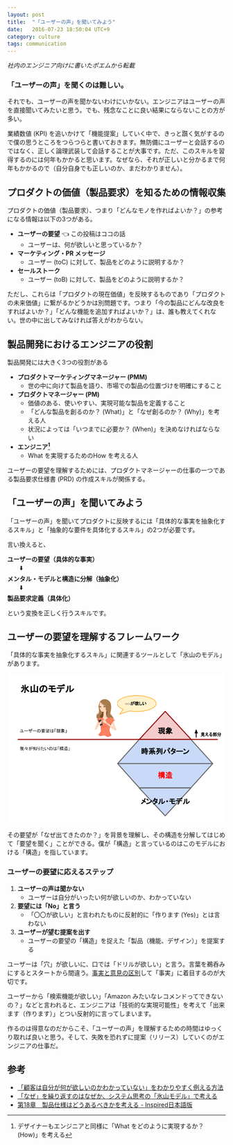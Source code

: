 ```yaml
---
layout: post
title:  "「ユーザーの声」を聞いてみよう"
date:   2016-07-23 18:50:04 UTC+9
category: culture
tags: communication
---
```


_社内のエンジニア向けに書いたポエムから転載_

### 「ユーザーの声」を聞くのは難しい。

それでも、ユーザーの声を聞かないわけにいかない。エンジニアはユーザーの声を直接聞いてみたいと思う。でも、残念なことに良い結果にならないことの方が多い。

業績数値 (KPI) を追いかけて「機能提案」していく中で、きっと躓く気がするので僕の思うところをつらつらと書いておきます。無防備にユーザーと会話するのではなく、正しく論理武装して会話することが大事です。ただ、このスキルを習得するのには何年もかかると思います。なぜなら、それが正しいと分かるまで何年もかかるので（自分自身でも正しいのか、まだわかりません）。


## プロダクトの価値（製品要求）を知るための情報収集

プロダクトの価値（製品要求）、つまり「どんなモノを作ればよいか？」の参考になる情報は以下の3つがある。

- __ユーザーの要望__ :point_left: この投稿はココの話
    - ユーザーは、何が欲しいと思っているか？
- __マーケティング・PR メッセージ__
    - ユーザー (toC) に対して、製品をどのように説明するか？
- __セールストーク__
    - ユーザー (toB) に対して、製品をどのように説明するか？

ただし、これらは「プロダクトの現在価値」を反映するものであり「プロダクトの未来価値」に繋がるかどうかは別問題です。つまり「今の製品にどんな改良をすればよいか？」「どんな機能を追加すればよいか？」は、誰も教えてくれない。世の中に出してみなければ答えがわからない。


## 製品開発におけるエンジニアの役割

製品開発には大きく3つの役割がある

- __プロダクトマーケティングマネージャー (PMM)__
    - 世の中に向けて製品を語り、市場での製品の位置づけを明確にすること
- __プロダクトマネージャー (PM)__
    - 価値のある、使いやすい、実現可能な製品を定義すること
    - 「どんな製品を創るのか？ (What)」と「なぜ創るのか？ (Why)」を考える人
    - 状況によっては「いつまでに必要か？ (When)」を決めなければならない
- __エンジニア[^2]__
    - What を実現するためのHow を考える人

ユーザーの要望を理解するためには、プロダクトマネージャーの仕事の一つである製品要求仕様書 (PRD) の作成スキルが関係する。

[^2]: デザイナーもエンジニアと同様に「What をどのように実現するか？ (How)」を考える


## 「ユーザーの声」を聞いてみよう

「ユーザーの声」を聞いてプロダクトに反映するには「具体的な事実を抽象化するスキル」と「抽象的な要件を具体化するスキル」の2つが必要です。

言い換えると、

__ユーザーの要望（具体的な事実）__  
　　:arrow_down:  
__メンタル・モデルと構造に分解（抽象化）__  
　　:arrow_down:  
__製品要求定義（具体化）__

という変換を正しく行うスキルです。


## ユーザーの要望を理解するフレームワーク

「具体的な事実を抽象化するスキル」に関連するツールとして「氷山のモデル」があります。

![Iceberg Model](/img/posts/2016/2016-07-23-iceberg-model.png)

その要望が「なぜ出てきたのか？」を背景を理解し、その構造を分解してはじめて「要望を聞く」ことができる。僕が「構造」と言っているのはこのモデルにおける「構造」を指しています。


### ユーザーの要望に応えるステップ

1. __ユーザーの声は聞かない__
    - ユーザーは自分がいったい何が欲しいのか、わかっていない
2. __要望には「No」と言う__
    - 「〇〇が欲しい」と言われたものに反射的に「作ります (Yes)」とは言わない
3. __ユーザーが望む提案を出す__
    - ユーザーの要望の「構造」を捉えた「製品（機能、デザイン）」を提案する

ユーザーは「穴」が欲しいに、口では「ドリルが欲しい」と言う。言葉を鵜呑みにするとスタートから間違う。[事実と意見の区別](https://yulii.github.io/way-of-writing-20160129.html#section-5)して「事実」に着目するのが大切です。

ユーザーから「検索機能が欲しい」「Amazon みたいなレコメンドってできないの？」などと言われると、エンジニアは「技術的な実現可能性」を考えて「出来ます（作ります）」とつい反射的に言ってしまいます。

作るのは得意なのだからこそ、「ユーザーの声」を理解するための時間はゆっくり取れば良いと思う。そして、失敗を恐れずに提案（リリース）していくのがエンジニアの仕事だ。

## 参考

- [「顧客は自分が何が欲しいのかわかっていない」をわかりやすく例える方法](http://dqn.sakusakutto.jp/2012/03/post_46.html)
- [「なぜ」を繰り返すのはなぜか、システム思考の「氷山モデル」で考える](http://tannomizuki.hatenablog.com/entry/2015/06/25/000022)
- [第18章　製品仕様はどうあるべきかを考える - Inspired日本語版](https://inspiredjp.com/2011/02/25/chapter-18/)
